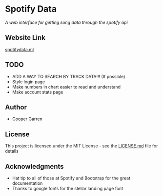 # Spotify Data

*A web interface for getting song data through the spotify api*

## Website Link
[spotifydata.ml](https://spotifydata.ml/)

## TODO

* ADD A WAY TO SEARCH BY TRACK DATA!!! (If possible)
* Style login page
* Make numbers in chart easier to read and understand
* Make account stats page

## Author

* Cooper Garren

## License

This project is licensed under the MIT License - see the [LICENSE.md](LICENSE.md) file for details

## Acknowledgments

* Hat tip to all of those at Spotify and Bootstrap for the great documentation
* Thanks to google fonts for the stellar landing page font
